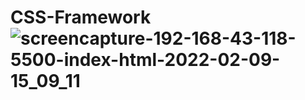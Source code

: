 # CSS-Framework![screencapture-192-168-43-118-5500-index-html-2022-02-09-15_09_11](https://user-images.githubusercontent.com/98349743/153170356-8010d0b7-289b-4180-98c0-d71d3a00e038.png)
